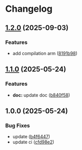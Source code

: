 # Changelog

## [1.2.0](https://github.com/edalferes/terraform-mcp-server-sse/compare/v1.1.0...v1.2.0) (2025-09-03)


### Features

* add compilation arm ([8191b98](https://github.com/edalferes/terraform-mcp-server-sse/commit/8191b98d9165a91e4d7d854126ca46addeb458d1))

## [1.1.0](https://github.com/edalferes/terraform-mcp-server-sse/compare/v1.0.0...v1.1.0) (2025-05-24)


### Features

* **doc:** update doc ([b840f58](https://github.com/edalferes/terraform-mcp-server-sse/commit/b840f58ac16aa4c77032deda3f59b75a40307b79))

## 1.0.0 (2025-05-24)


### Bug Fixes

* update ([b4f6447](https://github.com/edalferes/terraform-mcp-server-sse/commit/b4f64478f9b5edb628aec44398066d19074c4404))
* update ci ([cfd98e2](https://github.com/edalferes/terraform-mcp-server-sse/commit/cfd98e23b34946d8d1d0e2ad4e201826d37450d7))
